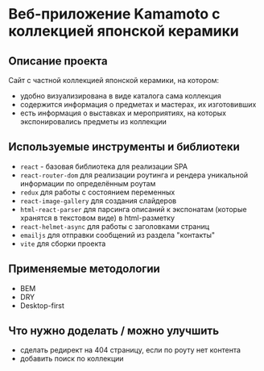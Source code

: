 # Веб-приложение Kamamoto с коллекцией японской керамики

## Описание проекта

Сайт с частной коллекцией японской керамики, на котором:

- удобно визуализирована в виде каталога сама коллекция
- содержится информация о предметах и мастерах, их изготовивших
- есть информация о выставках и мероприятиях, на которых экспонировались предметы из коллекции

## Используемые инструменты и библиотеки

- `react` - базовая библиотека для реализации SPA
- `react-router-dom` для реализации роутинга и рендера уникальной информации по определённым роутам
- `redux` для работы с состоянием переменных
- `react-image-gallery` для создания слайдеров
- `html-react-parser` для парсинга описаний к экспонатам (которые хранятся в текстовом виде) в html-разметку
- `react-helmet-async` для работы с заголовками страниц
- `emailjs` для отправки сообщений из раздела "контакты"
- `vite` для сборки проекта

## Применяемые методологии

- BEM
- DRY
- Desktop-first

## Что нужно доделать / можно улучшить

- сделать редирект на 404 страницу, если по роуту нет контента
- добавить поиск по коллекции
